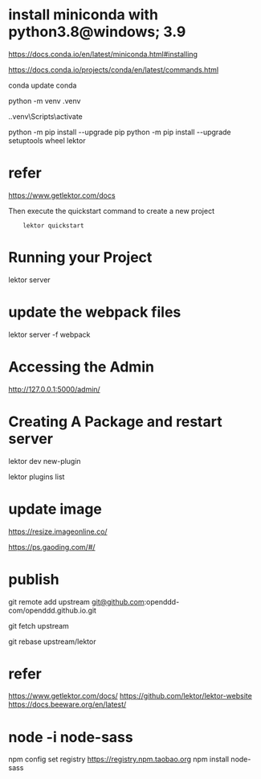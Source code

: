 # install miniconda with python3.8@windows; 3.9
https://docs.conda.io/en/latest/miniconda.html#installing

https://docs.conda.io/projects/conda/en/latest/commands.html

conda update conda

python -m venv .venv

.\.venv\Scripts\activate

python -m pip  install --upgrade pip
python -m pip install --upgrade setuptools wheel lektor
# refer
https://www.getlektor.com/docs

Then execute the quickstart command to create a new project
```
    lektor quickstart
```
# Running your Project
lektor server

# update the webpack files

lektor server -f webpack

# Accessing the Admin
http://127.0.0.1:5000/admin/

# Creating A Package and restart server

lektor dev new-plugin

lektor plugins list


# update image

https://resize.imageonline.co/

https://ps.gaoding.com/#/

# publish

git remote add upstream git@github.com:openddd-com/openddd.github.io.git

git fetch upstream

git rebase upstream/lektor

# refer
https://www.getlektor.com/docs/
https://github.com/lektor/lektor-website
https://docs.beeware.org/en/latest/

# node -i node-sass
npm config set registry https://registry.npm.taobao.org
npm install node-sass

